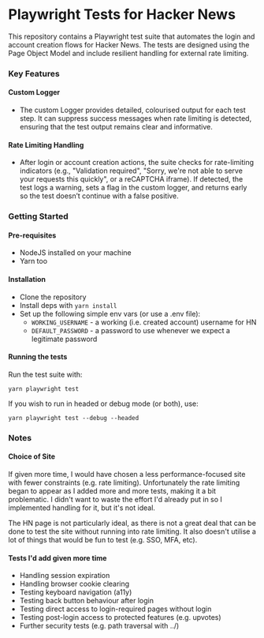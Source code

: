 # Playwright Tests for Hacker News

This repository contains a Playwright test suite that automates the login and account creation flows for Hacker News. The tests are designed using the Page Object Model and include resilient handling for external rate limiting.

### Key Features

#### Custom Logger
-  The custom Logger provides detailed, colourised output for each test step. It can suppress success messages when rate limiting is detected, ensuring that the test output remains clear and informative. 

#### Rate Limiting Handling
- After login or account creation actions, the suite checks for rate-limiting indicators (e.g., "Validation required", "Sorry, we're not able to serve your requests this quickly", or a reCAPTCHA iframe). If detected, the test logs a warning, sets a flag in the custom logger, and returns early so the test doesn’t continue with a false positive.


### Getting Started
#### Pre-requisites
- NodeJS installed on your machine
- Yarn too

#### Installation
- Clone the repository
- Install deps with `yarn install`
- Set up the following simple env vars (or use a .env file):
  - `WORKING_USERNAME` - a working (i.e. created account) username for HN
  - `DEFAULT_PASSWORD` - a password to use whenever we expect a legitimate password

#### Running the tests
Run the test suite with:
```
yarn playwright test
```

If you wish to run in headed or debug mode (or both), use:
```
yarn playwright test --debug --headed
```

### Notes
#### Choice of Site
If given more time, I would have chosen a less performance-focused site with fewer constraints (e.g. rate limiting). Unfortunately the rate limiting began to appear as I added more and more tests, making it a bit problematic. 
I didn't want to waste the effort I'd already put in so I implemented handling for it, but it's not ideal.

The HN page is not particularly ideal, as there is not a great deal that can be done to test the site without running into rate limiting. It also doesn't utilise a lot of things that would be fun to test (e.g. SSO, MFA, etc).

#### Tests I'd add given more time 
- Handling session expiration
- Handling browser cookie clearing
- Testing keyboard navigation (a11y)
- Testing back button behaviour after login
- Testing direct access to login-required pages without login
- Testing post-login access to protected features (e.g. upvotes)
- Further security tests (e.g. path traversal with ../)

